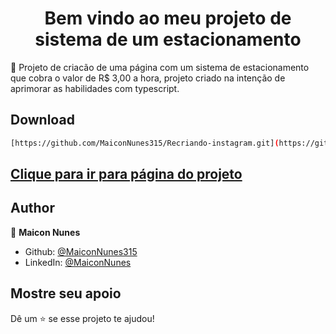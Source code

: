<h1 align="center">Bem vindo ao meu projeto de sistema de um estacionamento</h1> 


🦀 Projeto de criacão de uma página com um sistema de estacionamento que cobra o valor de R$ 3,00 a hora, projeto criado na intenção de aprimorar as habilidades com typescript.

## Download
  
  
```sh
[https://github.com/MaiconNunes315/Recriando-instagram.git](https://github.com/MaiconNunes315/Parking.git)
```


## [Clique para ir para página do projeto](https://maiconnunes315.github.io/Parking/)




## Author

👤 **Maicon Nunes**

- Github: [@MaiconNunes315](https://github.com/MaiconNunes315)
- LinkedIn: [@MaiconNunes](https://www.linkedin.com/in/maicon-nunes-978454110/)

## Mostre seu apoio

Dê um ⭐️ se esse projeto te ajudou!
 
